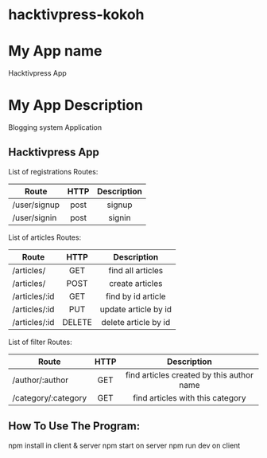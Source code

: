 # hacktivpress-kokoh

# My App name
Hacktivpress App

# My App Description
Blogging system Application

## Hacktivpress App
List of registrations Routes:

| Route                   | HTTP  | Description             |
| ----------------------  |:-----:|:-----------------------:|
| /user/signup            | post  | signup                  |
| /user/signin            | post  | signin                  |

List of articles Routes:        

| Route                   | HTTP   | Description             |
| ----------------------  |:------:|:-----------------------:|
| /articles/              | GET    | find all articles       |
| /articles/              | POST   | create articles         |
| /articles/:id           | GET    | find by id article      |
| /articles/:id           | PUT    | update article by id    |
| /articles/:id           | DELETE | delete article by id    |

List of filter Routes:

| Route                   | HTTP   | Description                                     |
| ----------------------  |:------:|:-----------------------------------------------:|
| /author/:author         | GET    | find articles created by this author name       |
| /category/:category     | GET    | find articles with this category                |

## How To Use The Program:
npm install in client & server
npm start on server
npm run dev on client
